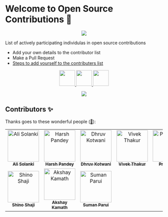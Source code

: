 # Welcome to Open Source Contributions 🍉

<p align="center">
    <a href="https://www.youtube.com/watch?v=v2X51AVgl3o">
        <img src="https://img.youtube.com/vi/v2X51AVgl3o/0.jpg"/>
    </a>
</p>

<p>List of actively participating individulas in open source contributions</p>

- Add your own details to the contributor list
- Make a Pull Request
- [Steps to add yourself to the contributers list](https://github.com/alisolanki/Welcome-to-Open-Source/blob/master/CONTRIBUTING.md)

<p align="center">
    <a href="https://linkedin.com/in/alisolanki">
        <img height="50" src="https://user-images.githubusercontent.com/46517096/166973395-19676cd8-f8ec-4abf-83ff-da8243505b82.png"/>
    </a>
    <a href="https://www.youtube.com/AliSolanki">
        <img height="50" src="https://github.com/Hsrah00/icons/blob/main/6214533_logo_youtube_icon.png"/>
    </a>
    <a href="https://www.instagram.com/alisolankii">
        <img height="50" src="https://user-images.githubusercontent.com/46517096/166974368-9798f39f-1f46-499c-b14e-81f0a3f83a06.png"/>
    </a>
</p>
  
<p align="center">
  <img src= "https://media.giphy.com/media/3xz2Bw12fe9iyG06v6/giphy.gif">
</p>

## Contributors ✨

Thanks goes to these wonderful people ([:hugs:](https://allcontributors.org/docs/en/emoji-key)):

<!-- ALL-CONTRIBUTORS-LIST:START - Do not remove or modify this section -->
<!-- prettier-ignore-start -->
<!-- markdownlint-disable -->
<table>
    <tbody>
            <tr>
                <td align="center">
                    <a href="https://alisolanki.com/">
                        <img src="https://avatars.githubusercontent.com/u/55312000?v=4" width="100px;" alt="Ali Solanki"/>
                        <br />
                        <sub><b>Ali Solanki</b></sub>
                    </a>
                </td>
                <td align="center">
                    <a href="https://hsrah00.github.io/Harsh/">
                        <img src="https://avatars.githubusercontent.com/u/90195370?v=4" width="100px;" alt="Harsh Pandey"/>
                        <br />
                        <sub><b>Harsh Pandey</b></sub>
                    </a>
                </td>
                <td align="center">
                    <a href="https://github.com/druvkotwani">
                        <img src="https://avatars.githubusercontent.com/u/96691139?v=4" width="100px;" alt="Dhruv Kotwani"/>
                        <br />
                        <sub><b>Dhruv Kotwani</b></sub>
                    </a>
                </td>
                <td align="center">
                    <a href="https://www.vivekthakur.dev/">
                        <img src="https://avatars.githubusercontent.com/u/50275510?v=4" width="100px;" alt="Vivek Thakur"/>
                        <br />
                        <sub><b>Vivek Thakur</b></sub>
                    </a>
                </td>
                <td align="center">
                    <a href="https://github.com/Preetiraj3697">
                        <img src="https://avatars.githubusercontent.com/u/107460745?v=4" width="100px;" alt="Preeti Raj"/>
                        <br />
                        <sub><b>Preeti Raj</b></sub>
                    </a>
                </td>
                <td align="center">
                    <a href="https://github.com/Kandi-Venkatesh99">
                        <img src="https://avatars.githubusercontent.com/u/63512343?s=400&u=c8cf2e6ce84a81836b5a4503af7cc9a854373b41&v=4" width="100px;" alt="Venkatesh k"/>
                        <br />
                        <sub><b>Venkatesh k</b></sub>
                    </a>
                </td>
                <td align="center">
                    <a href="https://github.com/sahil-ansari01">
                        <img src="https://avatars.githubusercontent.com/u/108484457?v=4" width="100px;" alt="Sahil Ansari"/>
                        <br />
                        <sub><b>Sahil Ansari</b></sub>
                    </a>
                </td>
            </tr>
            <tr>
                <td align="center">
                    <a href="https://github.com/Shino-Shaji">
                        <img src="https://avatars.githubusercontent.com/u/102040447?v=4" width="100px;" alt="Shino Shaji"/>
                        <br />
                        <sub><b>Shino Shaji</b></sub>
                    </a>
                </td>
                <td align="center">
                    <a href="https://github.com/akshaykamath45">
                        <img src="https://avatars.githubusercontent.com/u/73344382?v=4" width="100px;" alt="Akshay Kamath"/>
                        <br />
                        <sub><b>Akshay Kamath</b></sub>
                    </a>
                </td>
                <td align="center">
                    <a href="https://github.com/suman897">
                        <img src="https://avatars.githubusercontent.com/u/45995997?v=4" 
                        width="100px;" alt="Suman Parui"/>
                        <br />
                        <sub><b>Suman Parui</b></sub>
                    </a>
                </td>
            </tr>
        </tr>
    </tbody>
</table>
